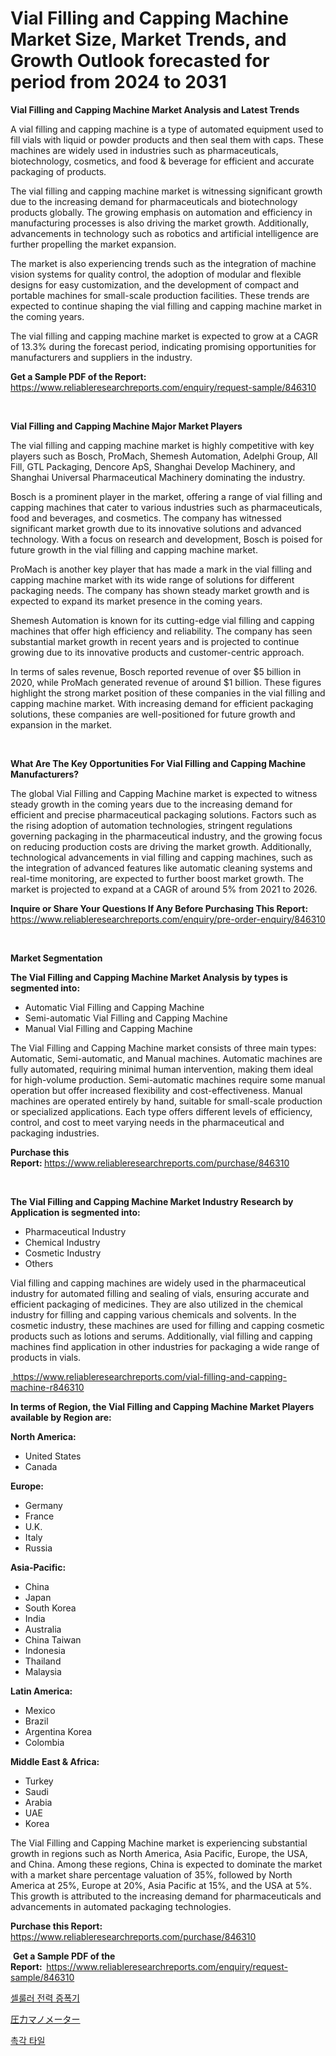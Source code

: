 <p><h1>Vial Filling and Capping Machine Market Size, Market Trends, and Growth Outlook forecasted for period from 2024 to 2031</h1></p><p><strong>Vial Filling and Capping Machine Market Analysis and Latest Trends</strong></p>
<p><p>A vial filling and capping machine is a type of automated equipment used to fill vials with liquid or powder products and then seal them with caps. These machines are widely used in industries such as pharmaceuticals, biotechnology, cosmetics, and food & beverage for efficient and accurate packaging of products.</p><p>The vial filling and capping machine market is witnessing significant growth due to the increasing demand for pharmaceuticals and biotechnology products globally. The growing emphasis on automation and efficiency in manufacturing processes is also driving the market growth. Additionally, advancements in technology such as robotics and artificial intelligence are further propelling the market expansion.</p><p>The market is also experiencing trends such as the integration of machine vision systems for quality control, the adoption of modular and flexible designs for easy customization, and the development of compact and portable machines for small-scale production facilities. These trends are expected to continue shaping the vial filling and capping machine market in the coming years.</p><p>The vial filling and capping machine market is expected to grow at a CAGR of 13.3% during the forecast period, indicating promising opportunities for manufacturers and suppliers in the industry.</p></p>
<p><strong>Get a Sample PDF of the Report:&nbsp;</strong> <a href="https://www.reliableresearchreports.com/enquiry/request-sample/846310">https://www.reliableresearchreports.com/enquiry/request-sample/846310</a></p>
<p>&nbsp;</p>
<p><strong>Vial Filling and Capping Machine Major Market Players</strong></p>
<p><p>The vial filling and capping machine market is highly competitive with key players such as Bosch, ProMach, Shemesh Automation, Adelphi Group, All Fill, GTL Packaging, Dencore ApS, Shanghai Develop Machinery, and Shanghai Universal Pharmaceutical Machinery dominating the industry. </p><p>Bosch is a prominent player in the market, offering a range of vial filling and capping machines that cater to various industries such as pharmaceuticals, food and beverages, and cosmetics. The company has witnessed significant market growth due to its innovative solutions and advanced technology. With a focus on research and development, Bosch is poised for future growth in the vial filling and capping machine market.</p><p>ProMach is another key player that has made a mark in the vial filling and capping machine market with its wide range of solutions for different packaging needs. The company has shown steady market growth and is expected to expand its market presence in the coming years.</p><p>Shemesh Automation is known for its cutting-edge vial filling and capping machines that offer high efficiency and reliability. The company has seen substantial market growth in recent years and is projected to continue growing due to its innovative products and customer-centric approach.</p><p>In terms of sales revenue, Bosch reported revenue of over $5 billion in 2020, while ProMach generated revenue of around $1 billion. These figures highlight the strong market position of these companies in the vial filling and capping machine market. With increasing demand for efficient packaging solutions, these companies are well-positioned for future growth and expansion in the market.</p></p>
<p>&nbsp;</p>
<p><strong>What Are The Key Opportunities For Vial Filling and Capping Machine Manufacturers?</strong></p>
<p><p>The global Vial Filling and Capping Machine market is expected to witness steady growth in the coming years due to the increasing demand for efficient and precise pharmaceutical packaging solutions. Factors such as the rising adoption of automation technologies, stringent regulations governing packaging in the pharmaceutical industry, and the growing focus on reducing production costs are driving the market growth. Additionally, technological advancements in vial filling and capping machines, such as the integration of advanced features like automatic cleaning systems and real-time monitoring, are expected to further boost market growth. The market is projected to expand at a CAGR of around 5% from 2021 to 2026.</p></p>
<p><strong>Inquire or Share Your Questions If Any Before Purchasing This Report:</strong> <a href="https://www.reliableresearchreports.com/enquiry/pre-order-enquiry/846310">https://www.reliableresearchreports.com/enquiry/pre-order-enquiry/846310</a></p>
<p>&nbsp;</p>
<p><strong>Market Segmentation</strong></p>
<p><strong>The Vial Filling and Capping Machine Market Analysis by types is segmented into:</strong></p>
<p><ul><li>Automatic Vial Filling and Capping Machine</li><li>Semi-automatic Vial Filling and Capping Machine</li><li>Manual Vial Filling and Capping Machine</li></ul></p>
<p><p>The Vial Filling and Capping Machine market consists of three main types: Automatic, Semi-automatic, and Manual machines. Automatic machines are fully automated, requiring minimal human intervention, making them ideal for high-volume production. Semi-automatic machines require some manual operation but offer increased flexibility and cost-effectiveness. Manual machines are operated entirely by hand, suitable for small-scale production or specialized applications. Each type offers different levels of efficiency, control, and cost to meet varying needs in the pharmaceutical and packaging industries.</p></p>
<p><strong>Purchase this Report:&nbsp;</strong><a href="https://www.reliableresearchreports.com/purchase/846310">https://www.reliableresearchreports.com/purchase/846310</a></p>
<p>&nbsp;</p>
<p><strong>The Vial Filling and Capping Machine Market Industry Research by Application is segmented into:</strong></p>
<p><ul><li>Pharmaceutical Industry</li><li>Chemical Industry</li><li>Cosmetic Industry</li><li>Others</li></ul></p>
<p><p>Vial filling and capping machines are widely used in the pharmaceutical industry for automated filling and sealing of vials, ensuring accurate and efficient packaging of medicines. They are also utilized in the chemical industry for filling and capping various chemicals and solvents. In the cosmetic industry, these machines are used for filling and capping cosmetic products such as lotions and serums. Additionally, vial filling and capping machines find application in other industries for packaging a wide range of products in vials.</p></p>
<p><a href="https://www.reliableresearchreports.com/vial-filling-and-capping-machine-r846310">&nbsp;https://www.reliableresearchreports.com/vial-filling-and-capping-machine-r846310</a></p>
<p><strong>In terms of Region, the Vial Filling and Capping Machine Market Players available by Region are:</strong></p>
<p>
    <p> <strong> North America: </strong>
        <ul>
            <li>United States</li>
            <li>Canada</li>
        </ul>
        </p> 
    <p> <strong> Europe: </strong>
        <ul>
            <li>Germany</li>
            <li>France</li>
            <li>U.K.</li>
            <li>Italy</li>
            <li>Russia</li>
        </ul>
        </p> 
    <p> <strong> Asia-Pacific: </strong>
        <ul>
            <li>China</li>
            <li>Japan</li>
            <li>South Korea</li>
            <li>India</li>
            <li>Australia</li>
            <li>China Taiwan</li>
            <li>Indonesia</li>
            <li>Thailand</li>
            <li>Malaysia</li>
        </ul>
        </p> 
    <p> <strong> Latin America: </strong>
        <ul>
            <li>Mexico</li>
            <li>Brazil</li>
            <li>Argentina Korea</li>
            <li>Colombia</li>
        </ul>
        </p> 
    <p> <strong> Middle East & Africa: </strong>
        <ul>
            <li>Turkey</li>
            <li>Saudi</li>
            <li>Arabia</li>
            <li>UAE</li>
            <li>Korea</li>
        </ul>
    </p>
    </p>
<p><p>The Vial Filling and Capping Machine market is experiencing substantial growth in regions such as North America, Asia Pacific, Europe, the USA, and China. Among these regions, China is expected to dominate the market with a market share percentage valuation of 35%, followed by North America at 25%, Europe at 20%, Asia Pacific at 15%, and the USA at 5%. This growth is attributed to the increasing demand for pharmaceuticals and advancements in automated packaging technologies.</p></p>
<p><strong>Purchase this Report: </strong><a href="https://www.reliableresearchreports.com/purchase/846310">https://www.reliableresearchreports.com/purchase/846310</a></p>
<p>&nbsp;<strong>Get a Sample PDF of the Report:&nbsp;&nbsp;</strong><a href="https://www.reliableresearchreports.com/enquiry/request-sample/846310">https://www.reliableresearchreports.com/enquiry/request-sample/846310</a></p>
<p><strong></strong></p>
<p><p><a href="https://medium.com/@cierrahayes1930/%EC%84%B8%ED%8F%AC-%EC%A0%84%EC%9B%90-%EC%A6%9D%ED%8F%AD%EA%B8%B0-%EC%8B%9C%EC%9E%A5-%EB%A9%94%ED%8A%B8%EB%A6%AD-%ED%95%B4%EB%8F%85-%EC%8B%9C%EC%9E%A5%EC%A0%90%EC%9C%A0%EC%9C%A8-%ED%8A%B8%EB%A0%8C%EB%93%9C-%EB%B0%8F-%EC%84%B1%EC%9E%A5-%EC%96%91%EC%83%81-614bd14e6cc1">셀룰러 전력 증폭기</a></p><p><a href="https://github.com/ppmazlotr77499/Market-Research-Report-List-1/blob/main/743217032851.md">圧力マノメーター</a></p><p><a href="https://medium.com/@hettiestehr/%ED%95%B4%EB%8F%85-%EC%A0%84%EC%88%A0-%ED%83%80%EC%9D%BC-%EC%8B%9C%EC%9E%A5-%EC%A7%80%ED%91%9C-%EC%8B%9C%EC%9E%A5-%EC%A0%90%EC%9C%A0%EC%9C%A8-%ED%8A%B8%EB%A0%8C%EB%93%9C-%EB%B0%8F-%EC%84%B1%EC%9E%A5-%ED%8C%A8%ED%84%B4-fd261c855831">촉각 타일</a></p></p>